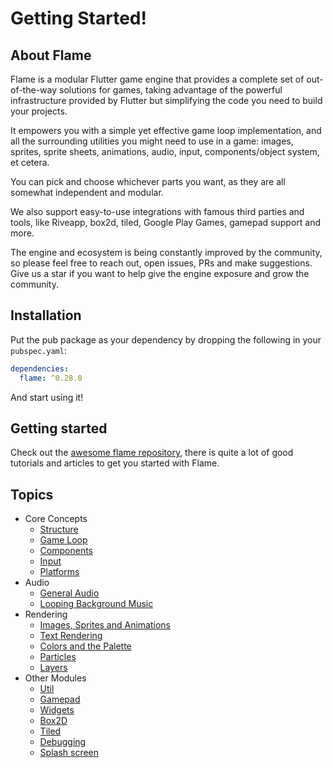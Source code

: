 # Getting Started!

## About Flame

Flame is a modular Flutter game engine that provides a complete set of out-of-the-way solutions for games, taking advantage of the powerful infrastructure provided by Flutter but simplifying the code you need to build your projects.

It empowers you with a simple yet effective game loop implementation, and all the surrounding utilities you might need to use in a game: images, sprites, sprite sheets, animations, audio, input, components/object system, et cetera.

You can pick and choose whichever parts you want, as they are all somewhat independent and modular.

We also support easy-to-use integrations with famous third parties and tools, like Riveapp, box2d, tiled, Google Play Games, gamepad support and more.

The engine and ecosystem is being constantly improved by the community, so please feel free to reach out, open issues, PRs and make suggestions. Give us a star if you want to help give the engine exposure and grow the community.

## Installation

Put the pub package as your dependency by dropping the following in your `pubspec.yaml`:

```yaml
dependencies:
  flame: ^0.28.0
```

And start using it!

## Getting started

Check out the [awesome flame repository](https://github.com/flame-engine/awesome-flame#articles--tutorials), there is quite a lot of good tutorials and articles to get you started with Flame.

## Topics

 * Core Concepts
   - [Structure](structure.md)
   - [Game Loop](game.md)
   - [Components](components.md)
   - [Input](input.md)
   - [Platforms](platforms.md)
 * Audio
   - [General Audio](audio.md)
   - [Looping Background Music](bgm.md)
 * Rendering
   - [Images, Sprites and Animations](images.md)
   - [Text Rendering](text.md)
   - [Colors and the Palette](palette.md)
   - [Particles](particles.md)
   - [Layers](layers.md)
 * Other Modules
   - [Util](util.md)
   - [Gamepad](gamepad.md)
   - [Widgets](widgets.md)
   - [Box2D](box2d.md)
   - [Tiled](tiled.md)
   - [Debugging](debug.md)
   - [Splash screen](splash_screen.md)
